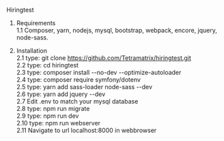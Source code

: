Hiringtest  
   
1. Requirements  
1.1 Composer, yarn, nodejs, mysql, bootstrap, webpack, encore, jquery, node-sass.    
  
2. Installation      
2.1 type: git clone https://github.com/Tetramatrix/hiringtest.git  
2.2 type: cd hiringtest  
2.3 type: composer install --no-dev --optimize-autoloader  
2.4 type: composer require symfony/dotenv  
2.5 type: yarn add sass-loader node-sass --dev  
2.6 type: yarn add jquery --dev  
2.7 Edit .env to match your mysql database  
2.8 type: npm run migrate  
2.9 type: npm run dev  
2.10 type: npm run webserver  
2.11 Navigate to url localhost:8000 in webbrowser  





